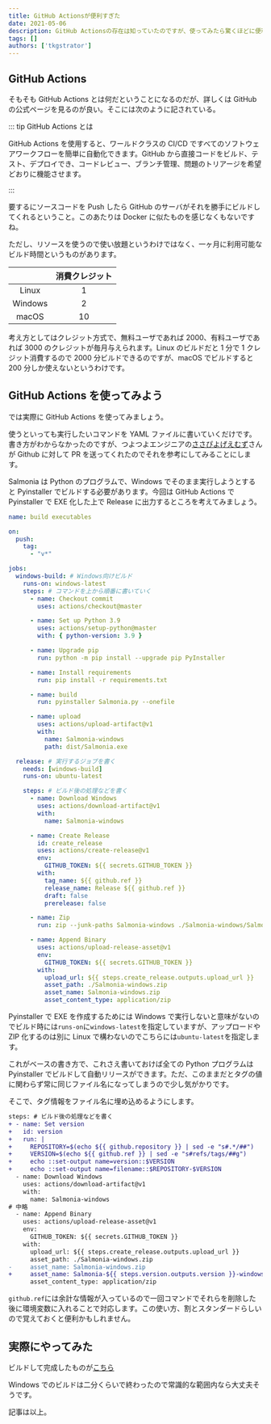 ```yaml
---
title: GitHub Actionsが便利すぎた
date: 2021-05-06
description: GitHub Actionsの存在は知っていたのですが、使ってみたら驚くほどに便利でした
tags: []
authors: ['tkgstrator']
---
```


## GitHub Actions

そもそも GitHub Actions とは何だということになるのだが、詳しくは GitHub の公式ページを見るのが良い。そこには次のように記されている。

::: tip GitHub Actions とは

GitHub Actions を使用すると、ワールドクラスの CI/CD ですべてのソフトウェアワークフローを簡単に自動化できます。GitHub から直接コードをビルド、テスト、デプロイでき、コードレビュー、ブランチ管理、問題のトリアージを希望どおりに機能させます。

:::

要するにソースコードを Push したら GitHub のサーバがそれを勝手にビルドしてくれるということ。このあたりは Docker に似たものを感じなくもないですね。

ただし、リソースを使うので使い放題というわけではなく、一ヶ月に利用可能なビルド時間というものがあります。

|         | 消費クレジット |
| :-----: | :------------: |
|  Linux  |       1        |
| Windows |       2        |
|  macOS  |       10       |

考え方としてはクレジット方式で、無料ユーザであれば 2000、有料ユーザであれば 3000 のクレジットが毎月与えられます。Linux のビルドだと 1 分で 1 クレジット消費するので 2000 分ビルドできるのですが、macOS でビルドすると 200 分しか使えないというわけです。

## GitHub Actions を使ってみよう

では実際に GitHub Actions を使ってみましょう。

使うといっても実行したいコマンドを YAML ファイルに書いていくだけです。書き方がわからなかったのですが、つよつよエンジニアの[ささぴよげえむず](https://twitter.com/sasapiyogames)さんが Github に対して PR を送ってくれたのでそれを参考にしてみることにします。

Salmonia は Python のプログラムで、Windows でそのまま実行しようとすると Pyinstaller でビルドする必要があります。今回は GitHub Actions で Pyinstaller で EXE 化した上で Release に出力するところを考えてみましょう。

```yaml
name: build executables

on:
  push:
    tag:
      - "v*"

jobs:
  windows-build: # Windows向けビルド
    runs-on: windows-latest
    steps: # コマンドを上から順番に書いていく
      - name: Checkout commit
        uses: actions/checkout@master

      - name: Set up Python 3.9
        uses: actions/setup-python@master
        with: { python-version: 3.9 }

      - name: Upgrade pip
        run: python -m pip install --upgrade pip PyInstaller

      - name: Install requirements
        run: pip install -r requirements.txt

      - name: build
        run: pyinstaller Salmonia.py --onefile

      - name: upload
        uses: actions/upload-artifact@v1
        with:
          name: Salmonia-windows
          path: dist/Salmonia.exe

  release: # 実行するジョブを書く
    needs: [windows-build]
    runs-on: ubuntu-latest

    steps: # ビルド後の処理などを書く
      - name: Download Windows
        uses: actions/download-artifact@v1
        with:
          name: Salmonia-windows

      - name: Create Release
        id: create_release
        uses: actions/create-release@v1
        env:
          GITHUB_TOKEN: ${{ secrets.GITHUB_TOKEN }}
        with:
          tag_name: ${{ github.ref }}
          release_name: Release ${{ github.ref }}
          draft: false
          prerelease: false

      - name: Zip
        run: zip --junk-paths Salmonia-windows ./Salmonia-windows/Salmonia.exe

      - name: Append Binary
        uses: actions/upload-release-asset@v1
        env:
          GITHUB_TOKEN: ${{ secrets.GITHUB_TOKEN }}
        with:
          upload_url: ${{ steps.create_release.outputs.upload_url }}
          asset_path: ./Salmonia-windows.zip
          asset_name: Salmonia-windows.zip
          asset_content_type: application/zip
```

Pyinstaller で EXE を作成するためには Windows で実行しないと意味がないのでビルド時には`runs-on`に`windows-latest`を指定していますが、アップロードや ZIP 化するのは別に Linux で構わないのでこちらには`ubuntu-latest`を指定します。

これがベースの書き方で、これさえ書いておけば全ての Python プログラムは Pyinstaller でビルドして自動リリースができます。ただ、このままだとタグの値に関わらず常に同じファイル名になってしまうので少し気がかりです。

そこで、タグ情報をファイル名に埋め込めるようにします。

```diff
steps: # ビルド後の処理などを書く
+ - name: Set version
+   id: version
+   run: |
+     REPOSITORY=$(echo ${{ github.repository }} | sed -e "s#.*/##")
+     VERSION=$(echo ${{ github.ref }} | sed -e "s#refs/tags/##g")
+     echo ::set-output name=version::$VERSION
+     echo ::set-output name=filename::$REPOSITORY-$VERSION
  - name: Download Windows
    uses: actions/download-artifact@v1
    with:
      name: Salmonia-windows
# 中略
  - name: Append Binary
    uses: actions/upload-release-asset@v1
    env:
      GITHUB_TOKEN: ${{ secrets.GITHUB_TOKEN }}
    with:
      upload_url: ${{ steps.create_release.outputs.upload_url }}
      asset_path: ./Salmonia-windows.zip
-     asset_name: Salmonia-windows.zip
+     asset_name: Salmonia-${{ steps.version.outputs.version }}-windows.zip
      asset_content_type: application/zip
```

`github.ref`には余計な情報が入っているので一回コマンドでそれらを削除した後に環境変数に入れることで対応します。この使い方、割とスタンダードらしいので覚えておくと便利かもしれません。



## 実際にやってみた

ビルドして完成したものが[こちら](https://github.com/tkgstrator/Salmonia/releases/tag/v1.10.1)

Windows でのビルドは二分くらいで終わったので常識的な範囲内なら大丈夫そうです。

記事は以上。
